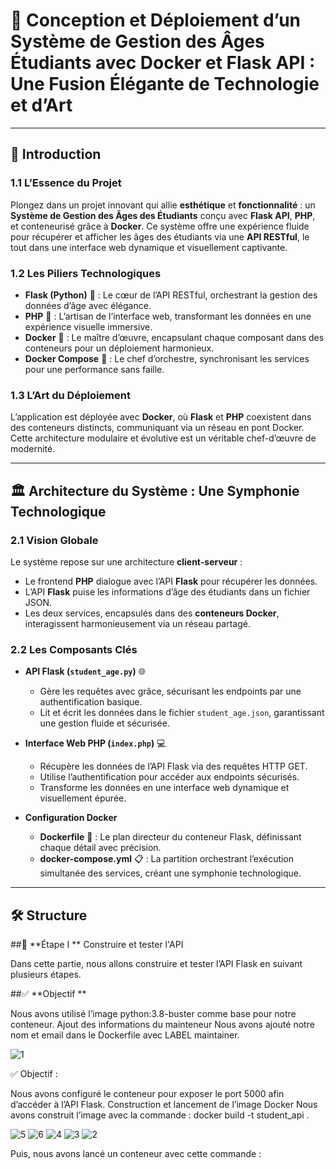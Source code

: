 # 🌌 **Conception et Déploiement d’un Système de Gestion des Âges Étudiants avec Docker et Flask API : Une Fusion Élégante de Technologie et d’Art**

---

## 🌟 **Introduction**

### 1.1 **L’Essence du Projet**  
Plongez dans un projet innovant qui allie **esthétique** et **fonctionnalité** : un **Système de Gestion des Âges des Étudiants** conçu avec **Flask API**, **PHP**, et conteneurisé grâce à **Docker**. Ce système offre une expérience fluide pour récupérer et afficher les âges des étudiants via une **API RESTful**, le tout dans une interface web dynamique et visuellement captivante.

### 1.2 **Les Piliers Technologiques**  
- **Flask (Python)** 🐍 : Le cœur de l’API RESTful, orchestrant la gestion des données d’âge avec élégance.  
- **PHP** 🔧 : L’artisan de l’interface web, transformant les données en une expérience visuelle immersive.  
- **Docker** 🐳 : Le maître d’œuvre, encapsulant chaque composant dans des conteneurs pour un déploiement harmonieux.  
- **Docker Compose** 🔄 : Le chef d’orchestre, synchronisant les services pour une performance sans faille.  

### 1.3 **L’Art du Déploiement**  
L’application est déployée avec **Docker**, où **Flask** et **PHP** coexistent dans des conteneurs distincts, communiquant via un réseau en pont Docker. Cette architecture modulaire et évolutive est un véritable chef-d’œuvre de modernité.

---

## 🏛️ **Architecture du Système : Une Symphonie Technologique**

### 2.1 **Vision Globale**  
Le système repose sur une architecture **client-serveur** :  
- Le frontend **PHP** dialogue avec l’API **Flask** pour récupérer les données.  
- L’API **Flask** puise les informations d’âge des étudiants dans un fichier JSON.  
- Les deux services, encapsulés dans des **conteneurs Docker**, interagissent harmonieusement via un réseau partagé.  

### 2.2 **Les Composants Clés**  

- **API Flask (`student_age.py`)** 🌐  
  - Gère les requêtes avec grâce, sécurisant les endpoints par une authentification basique.  
  - Lit et écrit les données dans le fichier `student_age.json`, garantissant une gestion fluide et sécurisée.  

- **Interface Web PHP (`index.php`)** 💻  
  - Récupère les données de l’API Flask via des requêtes HTTP GET.  
  - Utilise l’authentification pour accéder aux endpoints sécurisés.  
  - Transforme les données en une interface web dynamique et visuellement épurée.  

- **Configuration Docker**  
  - **Dockerfile** 📝 : Le plan directeur du conteneur Flask, définissant chaque détail avec précision.  
  - **docker-compose.yml** 📋 : La partition orchestrant l’exécution simultanée des services, créant une symphonie technologique.  

---

## 🛠️ **Structure**
##📌  **Étape I  ** Construire et tester l'API

Dans cette partie, nous allons construire et tester l’API Flask en suivant plusieurs étapes.

##✅  **Objectif  **

Nous avons utilisé l’image python:3.8-buster comme base pour notre conteneur. Ajout des informations du mainteneur Nous avons ajouté notre nom et email dans le Dockerfile avec LABEL maintainer.

![1](https://github.com/user-attachments/assets/8241d778-6338-4552-8061-0784ea1cb1a2)

✅ Objectif :

Nous avons configuré le conteneur pour exposer le port 5000 afin d’accéder à l’API Flask. Construction et lancement de l’image Docker Nous avons construit l’image avec la commande : docker build -t student_api .

![5](https://github.com/user-attachments/assets/59af3dc7-e3b6-427c-a75e-e56f80c641b8)
![6](https://github.com/user-attachments/assets/1a1917f7-011f-420b-9b66-4997af526aa8)
![4](https://github.com/user-attachments/assets/99a1f485-7e27-40e4-b43c-25807f18bffb)
![3](https://github.com/user-attachments/assets/accf26e7-a7d7-46dc-ac65-62ab16606f97)
![2](https://github.com/user-attachments/assets/ee402eaa-c2c8-4b7d-9977-dc8170f2abf3)



Puis, nous avons lancé un conteneur avec cette commande :





